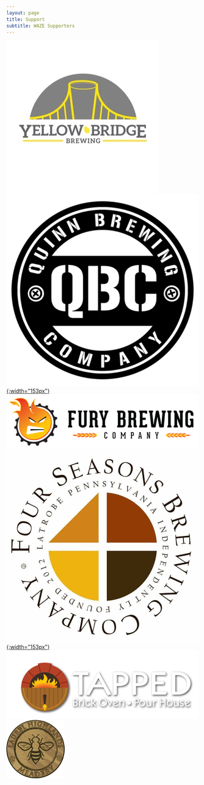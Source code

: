 ```yaml
---
layout: page
title: Support
subtitle: WAZE Supporters
---
```


[![Yellow Bridge](/img/yellowbr.jpg)](https://www.yellowbridgebrewing.com/)
[![Quinn Brewing](/img/quinn-logo.jpg){:width="153px"}](http://quinnbrewing.com/)
[![Fury Brewing](/img/fury-brewing-company.png)](https://furybrewingcompany.com/)
[![Four Seasons Brewing Company](/img/fsbrew.jpg){:width="153px"}](https://www.fsbrewing.com/)
[![Tapped](/img/tapped.png)](http://tappedoven.com/)
[![Laurel Highlands Meadery](/img/lhmlogo.png)](http://laurelhighlandsmeadery.com/)


